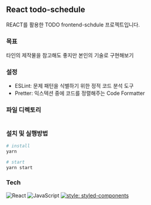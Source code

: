 ## React todo-schedule

REACT를 활용한 TODO frontend-schdule 프로젝트입니다.

### 목표

타인의 제작물을 참고해도 좋지만 본인의 기술로 구현해보기

### 설정

-   ESLint: 문제 패턴을 식별하기 위한 정적 코드 분석 도구
-   Pretter: 익스텍션 중에 코드를 정렬해주는 Code Formatter

### 파일 디렉토리

```bash

```

### 설치 및 실행방법

```bash
# install
yarn

# start
yarn start
```

### Tech

![React](https://img.shields.io/badge/React-61Dafb?style=flat-square&logo=React&logoColor=white)
![JavaScript](https://img.shields.io/badge/JavaScript-%23F7DF1E?style=flat-square&logo=JavaScript&logoColor=white)
[![style: styled-components](https://img.shields.io/badge/style-%F0%9F%92%85%20styled--components-orange.svg?colorB=daa357&colorA=db748e)](https://github.com/styled-components/styled-components)
